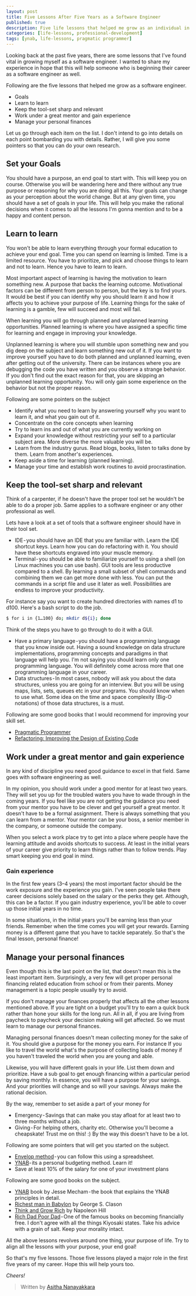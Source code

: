 ```yaml
---
layout: post
title: Five Lessons After Five Years as a Software Engineer
published: true
description: Five life lessons that helped me grow as an individual in the software engineering field
categories: [life-lessons, professional-development]
tags: [ynab, life-lessons, pragmatic programmer]
---
```


Looking back at the past five years, there are some lessons that I've found vital in growing myself as a software engineer. I wanted to share my experience in hope that this will help someone who is beginning their career as a software engineer as well.

Following are the five lessons that helped me grow as a software engineer.

- Goals
- Learn to learn
- Keep the tool-set sharp and relevant
- Work under a great mentor and gain experience
- Manage your personal finances

Let us go through each item on the list. I don't intend to go into details on each point bombarding you with details. Rather, I will give you some pointers so that you can do your own research.

## Set your Goals

You should have a purpose, an end goal to start with. This will keep you on course. Otherwise you will be wandering here and there without any true purpose or reasoning for why you are doing all this. Your goals can change as your perception about the world change. But at any given time, you should have a set of goals in your life. This will help you make the rational decisions when it comes to all the lessons I'm gonna mention and to be a happy and content person.

## Learn to learn

You won't be able to learn everything through your formal education to achieve your end goal. Time you can spend on learning is limited. Time is a limited resource. You have to prioritize, and pick and choose things to learn and not to learn. Hence you have to learn to learn.

Most important aspect of learning is having the motivation to learn something new. A purpose that backs the learning outcome. Motivational factors can be different from person to person, but the key is to find yours. It would be best if you can identify why you should learn it and how it affects you to achieve your purpose of life. Learning things for the sake of learning is a gamble, few will succeed and most will fail.

When learning you will go through planned and unplanned learning opportunities. Planned learning is where you have assigned a specific time for learning and engage in improving your knowledge.

Unplanned learning is where you will stumble upon something new and you dig deep on the subject and learn something new out of it. If you want to improve yourself you have to do both planned and unplanned learning, even after getting out of the university. There can be instances where you are debugging the code you have written and you observe a strange behavior. If you don't find out the exact reason for that, you are skipping an unplanned learning opportunity. You will only gain some experience on the behavior but not the proper reason.

Following are some pointers on the subject

- Identify what you need to learn by answering yourself why you want to learn it, and what you gain out of it.
- Concentrate on the core concepts when learning
- Try to learn ins and out of what you are currently working on
- Expand your knowledge without restricting your self to a particular subject area. More diverse the more valuable you will be.
- Learn from the industry gurus. Read blogs, books, listen to talks done by them. Learn from another's experiences.
- Keep aside a time for learning (planned learning).
- Manage your time and establish work routines to avoid procrastination.

## Keep the tool-set sharp and relevant

Think of a carpenter, if he doesn't have the proper tool set he wouldn't be able to do a proper job. Same applies to a software engineer or any other professional as well.

Lets have a look at a set of tools that a software engineer should have in their tool set.

- IDE - you should have an IDE that you are familiar with. Learn the IDE shortcut keys. Learn how you can do refactoring with it. You should have these shortcuts engraved into your muscle memory.
- Terminal - you should be able to familiarize yourself to using a shell (on Linux machines you can use bash). GUI tools are less productive compared to a shell. By learning a small subset of shell commands and combining them we can get more done with less. You can put the commands in a script file and use it later as well. Possibilities are endless to improve your productivity.

For instance say you want to create hundred directories with names d1 to d100. Here's a bash script to do the job.

```bash
$ for i in {1…100} do; mkdir d${i}; done
```

Think of the steps you have to go through to do it with a GUI.

- Have a primary language - you should have a programming language that you know inside out. Having a sound knowledge on data structure implementations, programming concepts and paradigms in that language will help you. I'm not saying you should learn only one programming language. You will definitely come across more that one programming language in your career.
- Data structures - In most cases, nobody will ask you about the data structures, unless you are going for an interview. But you will be using maps, lists, sets, queues etc in your programs. You should know when to use what. Some idea on the time and space complexity (Big-O notations) of those data structures, is a must.

Following are some good books that I would recommend for improving your skill set.

- [Pragmatic Programmer](https://www.amazon.com/Pragmatic-Programmer-Journeyman-Master-ebook/dp/B003GCTQAE)
- [Refactoring: Improving the Design of Existing Code](https://www.amazon.com/Refactoring-Improving-Existing-Addison-Wesley-Signature-dp-0134757599/dp/0134757599/)

## Work under a great mentor and gain experience

In any kind of discipline you need good guidance to excel in that field. Same goes with software engineering as well.

In my opinion, you should work under a good mentor for at least two years. They will set you up for the troubled waters you have to wade through in the coming years. If you feel like you are not getting the guidance you need from your mentor you have to be clever and get yourself a great mentor. It doesn't have to be a formal assignment. There is always something that you can learn from a mentor. Your mentor can be your boss, a senior member in the company, or someone outside the company.

When you select a work place try to get into a place where people have the learning attitude and avoids shortcuts to success. At least in the initial years of your career give priority to learn things rather than to follow trends. Play smart keeping you end goal in mind.

### Gain experience

In the first few years (3–4 years) the most important factor should be the work exposure and the experience you gain. I've seen people take there career decisions solely based on the salary or the perks they get. Although, this can be a factor. If you gain industry experience, you'll be able to cover up those initial years in no time.

In some situations, in the initial years you'll be earning less than your friends. Remember when the time comes you will get your rewards. Earning money is a different game that you have to tackle separately. So that's the final lesson, personal finance!

## Manage your personal finances

Even though this is the last point on the list, that doesn't mean this is the least important item. Surprisingly, a very few will get proper personal financing related education from school or from their parents. Money management is a topic people usually try to avoid.

If you don't manage your finances properly that affects all the other lessons mentioned above. If you are tight on a budget you'll try to earn a quick buck rather than hone your skills for the long run. All in all, if you are living from paycheck to paycheck your decision making will get affected. So we must learn to manage our personal finances.

Managing personal finances doesn't mean collecting money for the sake of it. You should give a purpose for the money you earn. For instance If you like to travel the world what's the purpose of collecting loads of money if you haven't traveled the world when you are young and able.

Likewise, you will have different goals in your life. List them down and prioritize. Have a sub goal to get enough financing within a particular period by saving monthly. In essence, you will have a purpose for your savings. And your priorities will change and so will your savings. Always make the rational decision.

By the way, remember to set aside a part of your money for

- Emergency - Savings that can make you stay afloat for at least two to three months without a job.
- Giving - For helping others, charity etc. Otherwise you'll become a cheapskate! Trust me on this! :) By the way this doesn't have to be a lot.

Following are some pointers that will get you started on the subject.

- [Envelop method](https://en.wikipedia.org/wiki/Envelope_system) - you can follow this using a spreadsheet.
- [YNAB](https://www.youneedabudget.com/method/)- its a personal budgeting method. Learn it!
- Save at least 10% of the salary for one of your investment plans

Following are some good books on the subject.

- [YNAB](https://www.amazon.com/You-Need-Budget-Paycheck-Paycheck-ebook/dp/B071Y2XSFN) book by Jesse Mecham - the book that explains the YNAB principles in detail.
- [Richest man in Babylon](https://www.amazon.com/gp/product/0451205367/ref=x_gr_w_bb?ie=UTF8&tag=x_gr_w_bb-20&linkCode=as2&camp=1789&creative=9325&creativeASIN=0451205367&SubscriptionId=1MGPYB6YW3HWK55XCGG2) by George S. Clason
- [Think and Grow Rich](https://www.amazon.com/gp/product/1788441028/ref=x_gr_w_bb?ie=UTF8&tag=x_gr_w_bb-20&linkCode=as2&camp=1789&creative=9325&creativeASIN=1788441028&SubscriptionId=1MGPYB6YW3HWK55XCGG2) by Napoleon Hill
- [Rich Dad Poor Dad](https://www.amazon.com/gp/product/0751532711/ref=x_gr_w_bb?ie=UTF8&tag=x_gr_w_bb-20&linkCode=as2&camp=1789&creative=9325&creativeASIN=0751532711&SubscriptionId=1MGPYB6YW3HWK55XCGG2) - One of the famous books on becoming financially free. I don't agree with all the things Kiyosaki states. Take his advice with a grain of salt. Keep your morality intact.

All the above lessons revolves around one thing, your purpose of life. Try to align all the lessons with your purpose, your end goal!

So that's my five lessons. Those five lessons played a major role in the first five years of my career. Hope this will help yours too.

_Cheers!_

> Written by [Asitha Nanayakkara](https://asitha.github.io/about)
